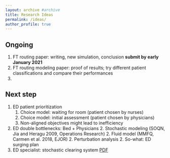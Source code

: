 ```yaml
---
layout: archive #archive
title: Research Ideas
permalink: /ideas/
author_profile: true
---
```


## Ongoing

1. FT routing paper: writing, new simulation, conclusion **submit by early January 2021**
2. FT routing modeling paper: proof of results; try different patient classifications and compare their performances
3.

## Next step
1. ED patient prioritization
    1. Choice model: waiting for room (patient chosen by nurses)
    1. Choice model: initial assessment (patient chosen by physicians)
    1. Non-aligned objectives might lead to inefficiency
2. ED double bottlenecks: Bed + Physicians
    2. Stochastic modeling (SOQN, Jia and Heragu 2009, Operations Research)
    2. Fluid model (MMFQ, Carmen et al. 2018, EJOR)
    2. Perturbation analysis
    2. So-what: ED surging plan
3. ED specialist: stochastic clearing system [PDF](/files/He-StochasticClearingSystem.pdf)

